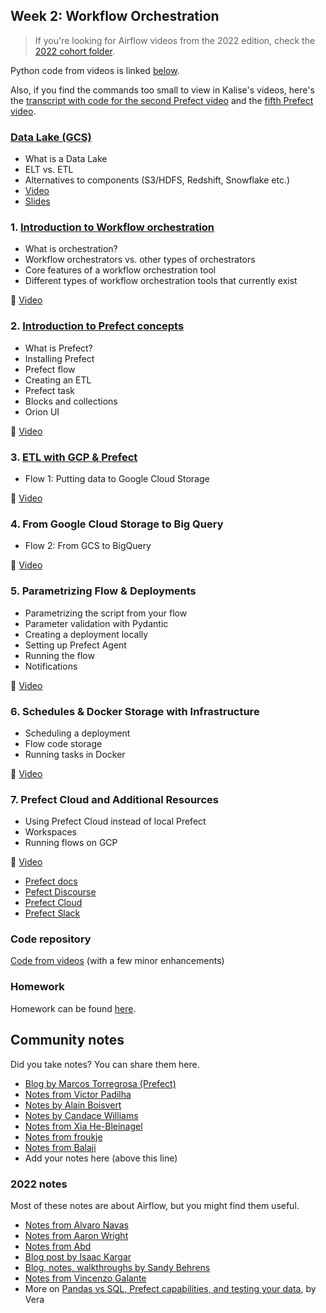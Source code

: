 ## Week 2: Workflow Orchestration

> If you're looking for Airflow videos from the 2022 edition,
> check the [2022 cohort folder](../cohorts/2022/week_2_data_ingestion/).

Python code from videos is linked [below](#code-repository).

Also, if you find the commands too small to view in Kalise's videos, here's the [transcript with code for the second Prefect video](https://github.com/discdiver/prefect-zoomcamp/tree/main/flows/01_start) and the [fifth Prefect video](https://github.com/discdiver/prefect-zoomcamp/tree/main/flows/01_start).

### [Data Lake (GCS)](data_lake.md)

* What is a Data Lake
* ELT vs. ETL
* Alternatives to components (S3/HDFS, Redshift, Snowflake etc.)
* [Video](https://www.youtube.com/watch?v=W3Zm6rjOq70&list=PL3MmuxUbc_hJed7dXYoJw8DoCuVHhGEQb)
* [Slides](https://docs.google.com/presentation/d/1RkH-YhBz2apIjYZAxUz2Uks4Pt51-fVWVN9CcH9ckyY/edit?usp=sharing)


### 1. [Introduction to Workflow orchestration](workflow_orchestration.md)

* What is orchestration?
* Workflow orchestrators vs. other types of orchestrators
* Core features of a workflow orchestration tool
* Different types of workflow orchestration tools that currently exist 

:movie_camera: [Video](https://www.youtube.com/watch?v=8oLs6pzHp68&list=PL3MmuxUbc_hJed7dXYoJw8DoCuVHhGEQb)


### 2. [Introduction to Prefect concepts](prefect_concepts.md)

* What is Prefect?
* Installing Prefect
* Prefect flow
* Creating an ETL
* Prefect task
* Blocks and collections
* Orion UI

:movie_camera: [Video](https://www.youtube.com/watch?v=cdtN6dhp708&list=PL3MmuxUbc_hJed7dXYoJw8DoCuVHhGEQb)

### 3. [ETL with GCP & Prefect](etl_gcp_prefect.md)

* Flow 1: Putting data to Google Cloud Storage 

:movie_camera: [Video](https://www.youtube.com/watch?v=W-rMz_2GwqQ&list=PL3MmuxUbc_hJed7dXYoJw8DoCuVHhGEQb)


### 4. From Google Cloud Storage to Big Query

* Flow 2: From GCS to BigQuery

:movie_camera: [Video](https://www.youtube.com/watch?v=Cx5jt-V5sgE&list=PL3MmuxUbc_hJed7dXYoJw8DoCuVHhGEQb)

### 5. Parametrizing Flow & Deployments 

* Parametrizing the script from your flow
* Parameter validation with Pydantic
* Creating a deployment locally
* Setting up Prefect Agent
* Running the flow
* Notifications

:movie_camera: [Video](https://www.youtube.com/watch?v=QrDxPjX10iw&list=PL3MmuxUbc_hJed7dXYoJw8DoCuVHhGEQb)

### 6. Schedules & Docker Storage with Infrastructure

* Scheduling a deployment
* Flow code storage
* Running tasks in Docker

:movie_camera: [Video](https://www.youtube.com/watch?v=psNSzqTsi-s&list=PL3MmuxUbc_hJed7dXYoJw8DoCuVHhGEQb)

### 7. Prefect Cloud and Additional Resources 


* Using Prefect Cloud instead of local Prefect
* Workspaces
* Running flows on GCP

:movie_camera: [Video](https://www.youtube.com/watch?v=gGC23ZK7lr8&list=PL3MmuxUbc_hJed7dXYoJw8DoCuVHhGEQb)

* [Prefect docs](https://docs.prefect.io/)
* [Pefect Discourse](https://discourse.prefect.io/)
* [Prefect Cloud](https://app.prefect.cloud/)
* [Prefect Slack](https://prefect-community.slack.com)

### Code repository

[Code from videos](https://github.com/discdiver/prefect-zoomcamp) (with a few minor enhancements)

### Homework 
Homework can be found [here](../cohorts/2023/week_2_workflow_orchestration/homework.md).

## Community notes

Did you take notes? You can share them here.

* [Blog by Marcos Torregrosa (Prefect)](https://www.n4gash.com/2023/data-engineering-zoomcamp-semana-2/)
* [Notes from Victor Padilha](https://github.com/padilha/de-zoomcamp/tree/master/week2)
* [Notes by Alain Boisvert](https://github.com/boisalai/de-zoomcamp-2023/blob/main/week2.md)
* [Notes by Candace Williams](https://github.com/teacherc/de_zoomcamp_candace2023/blob/main/week_2/week2_notes.md)
* [Notes from Xia He-Bleinagel](https://xiahe-bleinagel.com/2023/02/week-2-data-engineering-zoomcamp-notes-prefect/)
* [Notes from froukje](https://github.com/froukje/de-zoomcamp/blob/main/week_2_workflow_orchestration/notes/notes_week_02.md)
* [Notes from Balaji](https://github.com/Balajirvp/DE-Zoomcamp/blob/main/Week%202/Detailed%20Week%202%20Notes.ipynb)
* Add your notes here (above this line)


### 2022 notes 

Most of these notes are about Airflow, but you might find them useful.

* [Notes from Alvaro Navas](https://github.com/ziritrion/dataeng-zoomcamp/blob/main/notes/2_data_ingestion.md)
* [Notes from Aaron Wright](https://github.com/ABZ-Aaron/DataEngineerZoomCamp/blob/master/week_2_data_ingestion/README.md)
* [Notes from Abd](https://itnadigital.notion.site/Week-2-Data-Ingestion-ec2d0d36c0664bc4b8be6a554b2765fd)
* [Blog post by Isaac Kargar](https://kargarisaac.github.io/blog/data%20engineering/jupyter/2022/01/25/data-engineering-w2.html)
* [Blog, notes, walkthroughs by Sandy Behrens](https://learningdataengineering540969211.wordpress.com/2022/01/30/week-2-de-zoomcamp-2-3-2-ingesting-data-to-gcp-with-airflow/)
* [Notes from Vincenzo Galante](https://binchentso.notion.site/Data-Talks-Club-Data-Engineering-Zoomcamp-8699af8e7ff94ec49e6f9bdec8eb69fd)
* More on [Pandas vs SQL, Prefect capabilities, and testing your data](https://medium.com/@verazabeida/zoomcamp-2023-week-3-7f27bb8c483f), by Vera